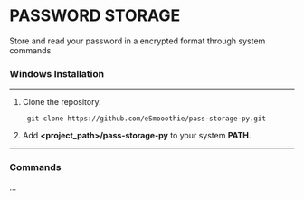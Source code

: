 # PASSWORD STORAGE

Store and read your password in a encrypted format through system commands

### Windows Installation
***
1. Clone the repository.

        git clone https://github.com/eSmooothie/pass-storage-py.git

2. Add __**\<project_path\>/pass-storage-py**__ to your system __**PATH**__.
***

### Commands

...

